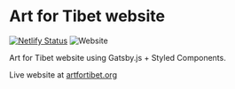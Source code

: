 # Art for Tibet website

[![Netlify Status](https://api.netlify.com/api/v1/badges/ae5b2dd5-a4c2-4bec-9634-309babca3262/deploy-status)](https://app.netlify.com/sites/quirky-bartik-8b172f/deploys) ![Website](https://img.shields.io/website?up_message=online&url=https%3A%2F%2Fartfortibet.org)

Art for Tibet website using Gatsby.js + Styled Components.

Live website at [artfortibet.org](https://artfortibet.org)
